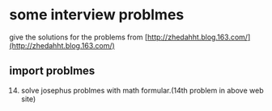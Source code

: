 # some interview problmes 

give the solutions for the problems from [http://zhedahht.blog.163.com/](http://zhedahht.blog.163.com/)

## import problmes

14. solve josephus problmes with math formular.(14th problem in above web site)
